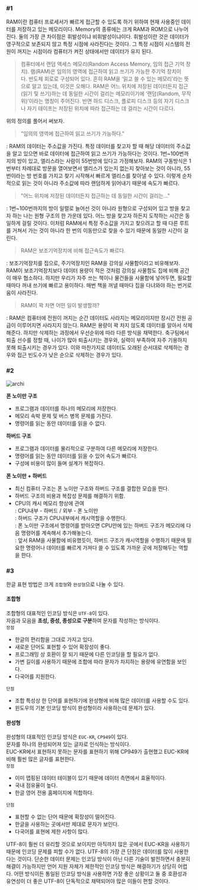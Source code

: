 ### #1

RAM이란 컴퓨터 프로세서가 빠르게 접근할 수 있도록 하기 위하여 현재 사용중인 데이터를 저장하고 있는 메모리이다. Memory의 종류에는 크게 RAM과 ROM으로 나누어진다. 둘의 가장 큰 차이점은 휘발성이냐 비휘발성이냐이다. 휘발성이란 것은 데이터가 영구적으로 보존되지 않고 특정 시점에 사라진다는 것이다. 그 특정 시점이 시스템의 전원이 꺼지는 시점이라 컴퓨터가 켜진 상태에서만 데이터가 유지 된다.   

>컴퓨터에서 랜덤 액세스 메모리(Random Access Memory, 임의 접근 기억 장치). 램(RAM)은 임의의 영역에 접근하여 읽고 쓰기가 가능한 주기억 장치이다. 반도체 회로로 구성되어 있다. 흔히 RAM을 ‘읽고 쓸 수 있는 메모리’라는 뜻으로 알고 있는데, 이것은 오해다. RAM은 어느 위치에 저장된 데이터든지 접근(읽기 및 쓰기)하는 데 동일한 시간이 걸리는 메모리이기에 ‘랜덤(Random, 무작위)’이라는 명칭이 주어진다. 반면 하드 디스크, 플로피 디스크 등의 자기 디스크나 자기 테이프는 저장된 위치에 따라 접근하는 데 걸리는 시간이 다르다.   

위의 정의를 풀어서 써보자.  

>"임의의 영역에 접근하여 읽고 쓰기가 가능하다."  

: RAM의 데이터는 주소값을 가진다. 특정 데이터를 찾고자 할 때 해당 데이터의 주소값을 알고 있으면 바로 데이터에 접근하여 읽고 쓰기가 가능하다는 것이다.  1번~100번까지의 방이 있고, 엘리스라는 사람이 55번방에 있다고 가정해보자. RAM의 구동방식은 1번부터 차례대로 방문을 열어보면서 엘리스가 있는지 없는지 찾아보는 것이 아니라, 55번이라는 방 번호를 가지고 찾기 시작해서 빠르게 엘리스를 찾아낼 수 있다. 이렇게 순차적으로 읽는 것이 아니라 주소값에 따라 랜덤하게 읽어내기 때문에 속도가 빠르다.  

>"어느 위치에 저장된 데이터든지 접근하는 데 동일한 시간이 걸리는..."  

: 1번~100번까지의 방이 일렬로 늘어선 것이 아니라 원형으로 구성되어 있고 방을 찾고자 하는 나는 원형 구조의 한 가운데 있다. 어느 방을 찾고자 하든지 도착하는 시간은 동일하게 걸릴 것이다. 이처럼 RAM에서 특정 주소값을 가지고 찾으려고 할 때 다른 루트를 거쳐서 가는 것이 아니라 한 번의 이동만으로 찾을 수 있기 때문에 동일한 시간이 걸린다. 

>RAM은 보조기억장치에 비해 접근속도가 빠르다.  

: 보조기억장치를 집으로, 주기억장치인 RAM을 강의실 사물함이라고 비유해보자. RAM이 보조기억장치보다 데이터 용량이 적은 것처럼 강의실 사물함도 집에 비해 공간이 매우 협소하다. 하지만 우리가 자주 쓰는 책이나 물건들을 사물함에 넣어두면, 필요할 때마다 꺼내 쓰기에 빠르고 용이하다. 매번 책을 꺼낼 때마다 집을 다녀와야 하는 번거로움이 사라진다. 

>RAM이 꽉 차면 어떤 일이 발생할까?  

: RAM은 컴퓨터에 전원이 꺼지는 순간 데이터도 사라지는 메모리이지만 장시간 전원 공급이 이루어지면 사라지지 않는다. RAM은 용량이 꽉 차지 않도록 데이터를 알아서 삭제해준다. 하지만 삭제하는 과정에서 우선순위에 따라 다른 방식을 채택한다. 축구팀에서 퇴출 선수를 정할 때, 나이가 많아 퇴출시키는 경우와, 실력이 부족하여 자주 기용하지 못해 퇴출시키는 경우가 있다. 이와 마찬가지로 데이터도 오래된 순서대로 삭제하는 경우와 접근 빈도수가 낮은 순으로 삭제하는 경우가 있다. 


### #2

![archi](https://camo.githubusercontent.com/8013ae59fb218acc72d3032c3f8a56000d0e458e/687474703a2f2f7777772e6564676566786b6974732e636f6d2f626c6f672f77702d636f6e74656e742f75706c6f6164732f446966666572656e6365732d6265747765656e2d566f6e2d4e65756d616e2d4172636869746563747572652d616e642d486172766172642d4172636869746563747572652e6a7067)  

**폰 노이만 구조**  
- 프로그램과 데이터를 하나의 메모리에 저장한다.
- 메모리 속박 문제 및 버스 병목 문제를 가진다.
- 명령어를 읽는 동안 데이터를 읽을 수 없다.

**하버드 구조**
- 프로그램과 데이터를 물리적으로 구분하여 다른 메모리에 저장한다.
- 명령어를 읽는 동안 데이터를 읽을 수 있어 속도가 빠르다.
- 구성에 비용이 많이 들며 설계가 복잡하다.

**폰 노이만 + 하버드**  
- 최신 컴퓨터 구조는 폰 노이만 구조와 하버드 구조를 결합한 모습을 띈다.
- 하버드 구조의 비용과 복잡성 문제를 해결하기 위함.
- CPU의 캐시 메모리 향상에 관여  
: CPU내부 - 하버드 / 외부 - 폰 노이만   
: 하버드 구조가 CPU내부에서 캐시역할을 수행한다.   
: 폰 노이만 구조에서 명령어를 받아오면 CPU안에 있는 하버드 구조가 메모리에 다음 명령어를 계속해서 추가해놓는다.   
: 앞서 RAM을 사물함에 비유했듯이, 하버드 구조가 캐시역할을 수행하기 때문에 필요한 명령어나 데이터를 빠르게 가져다 쓸 수 있도록 가까운 곳에 저장해두는 역할을 한다.   

### #3

한글 표현 방법은 크게 `조합형`와 `완성형`으로 나눌 수 있다.   

#### 조합형     
조합형의 대표적인 인코딩 방식은 `UTF-8`이 있다.   
자음과 모음을 **초성, 중성, 종성으로 구분**하여 문자를 작성하는 방식이다.  
`장점`
- 한글의 편리함을 그대로 가지고 있다.
- 새로운 단어도 표현할 수 있어 확장성이 좋다.
- 프로그래밍 상 호환이 잘 되기 때문에 다른 인코딩을 할 필요가 없다.
- 가변 길이를 사용하기 때문에 조합에 따라 문자가 차지하는 용량에 유연함을 보인다.
- 다국어를 지원한다.  

`단점`
- 조합 특성상 한 단어를 표현하기에 완성형에 비해 많은 데이터를 사용할 수도 있다.
- 윈도우의 기본 인코딩 방식이 완성형이라 사용하는데 문제가 있다. 

#### 완성형   
완성형의 대표적인 인코딩 방식은 `EUC-KR`, `CP949`이 있다.   
문자를 하나의 완성되어져 있는 글자로 인식하는 방식이다.   
EUC-KR에서 표현하지 못하는 문자를 표현하기 위해 CP949가 출현했고 EUC-KR에 비해 훨씬 많은 글자를 표현한다.   
`장점`
- 이미 맵핑된 데이터 테이블이 있기 때문에 데이터 측면에서 효율적이다.
- 국내 점유율이 높다.
- 한글 영어 전용 홈페이지에 적합하다.   

`단점`
- 표현할 수 없는 단어 때문에 확장성이 떨어진다.
- 한글을 사용하는 곳에서만 제대로 문자가 보인다.
- 다국어를 표현에 제한 사항이 많다.  
	
UTF-8이 훨씬 더 유리할 것으로 보이지만 아직까지 많은 곳에서 EUC-KR을 사용하기 때문에 인코딩 문제를 피할 수가 없다. UTF-8의 가장 큰 단점은 데이터를 많이 사용한다는 것이다. 단순한 데이터 문제는 인코딩 방식이 아닌 다른 기술이 발전하면서 충분히 해결이 가능하지만 언어 지원 자체가 제한적인 인코딩 방식은 해결하기가 상당히 어렵다. 어떤 방식이든 통일된 인코딩 방식을 사용하면 가장 좋은 상황이고 둘 중 호환성과 유연성이 더 좋은 UTF-8이 단독적으로 채택되어야 많은 이들이 편할 것이다.


